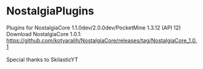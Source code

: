 ﻿# NostalgiaPlugins
Plugins for NostalgiaCore 1.1.0dev/2.0.0dev/PocketMine 1.3.12 (API 12)<br>
Download NostalgiaCore 1.0.1: https://github.com/kotyaralih/NostalgiaCore/releases/tag/NostalgiaCore_1.0.1<br>
<br>
Special thanks to SkilasticYT<br>
<br>